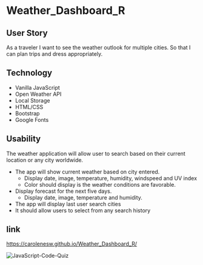 # Weather_Dashboard_R

## User Story 

As a traveler I want to see the weather outlook for multiple cities. 
So that I can plan trips and dress appropriately.

## Technology

- Vanilla JavaScript
- Open Weather API
- Local Storage 
- HTML/CSS
- Bootstrap
- Google Fonts  

## Usability

The weather application will allow user to search based on their current location or any city worldwide.

- The app will show current weather based on city entered. 
    - Display date, image, temperature, humidity, windspeed and UV index
    - Color should display is the weather conditions are favorable. 
- Display forecast for the next five days.
    - Display date, image, temperature and humidity.
- The app will display last user search cities 
- It should allow users to  select from any search history


## link

https://carolenesw.github.io/Weather_Dashboard_R/

![JavaScript-Code-Quiz]("./Develop/image/code-quiz.png")

